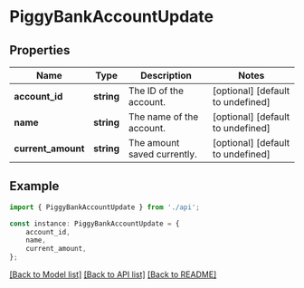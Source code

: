# PiggyBankAccountUpdate


## Properties

Name | Type | Description | Notes
------------ | ------------- | ------------- | -------------
**account_id** | **string** | The ID of the account. | [optional] [default to undefined]
**name** | **string** | The name of the account. | [optional] [default to undefined]
**current_amount** | **string** | The amount saved currently. | [optional] [default to undefined]

## Example

```typescript
import { PiggyBankAccountUpdate } from './api';

const instance: PiggyBankAccountUpdate = {
    account_id,
    name,
    current_amount,
};
```

[[Back to Model list]](../README.md#documentation-for-models) [[Back to API list]](../README.md#documentation-for-api-endpoints) [[Back to README]](../README.md)
